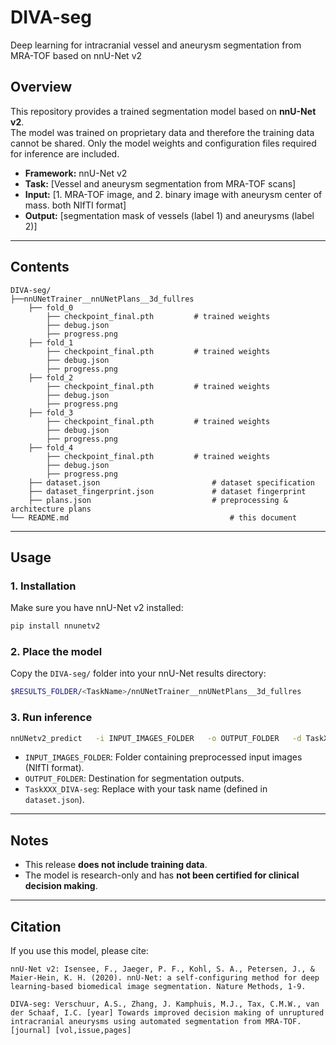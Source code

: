 # DIVA-seg
Deep learning for intracranial vessel and aneurysm segmentation from MRA-TOF based on nnU-Net v2

## Overview
This repository provides a trained segmentation model based on **nnU-Net v2**.  
The model was trained on proprietary data and therefore the training data cannot be shared. Only the model weights and configuration files required for inference are included.  

- **Framework:** nnU-Net v2  
- **Task:** [Vessel and aneurysm segmentation from MRA-TOF scans]  
- **Input:** [1. MRA-TOF image, and 2. binary image with aneurysm center of mass. both NIfTI format]  
- **Output:** [segmentation mask of vessels (label 1) and aneurysms (label 2)]  

---

## Contents
```
DIVA-seg/
├──nnUNetTrainer__nnUNetPlans__3d_fullres
	├── fold_0
		├── checkpoint_final.pth         # trained weights
		├── debug.json
		├── progress.png
	├── fold_1
		├── checkpoint_final.pth         # trained weights
		├── debug.json
		├── progress.png
	├── fold_2
		├── checkpoint_final.pth         # trained weights
		├── debug.json
		├── progress.png
	├── fold_3
		├── checkpoint_final.pth         # trained weights
		├── debug.json
		├── progress.png
	├── fold_4
		├── checkpoint_final.pth         # trained weights
		├── debug.json
		├── progress.png
	├── dataset.json                         # dataset specification
	├── dataset_fingerprint.json             # dataset fingerprint
	├── plans.json                           # preprocessing & architecture plans
└── README.md                                    # this document
```

---

## Usage

### 1. Installation
Make sure you have nnU-Net v2 installed:  
```bash
pip install nnunetv2
```

### 2. Place the model
Copy the `DIVA-seg/` folder into your nnU-Net results directory:  
```bash
$RESULTS_FOLDER/<TaskName>/nnUNetTrainer__nnUNetPlans__3d_fullres
```

### 3. Run inference
```bash
nnUNetv2_predict   -i INPUT_IMAGES_FOLDER   -o OUTPUT_FOLDER   -d TaskXXX_DIVA-seg   -c 3d_fullres   -tr nnUNetTrainer   --chk checkpoint_final
```

- `INPUT_IMAGES_FOLDER`: Folder containing preprocessed input images (NIfTI format).  
- `OUTPUT_FOLDER`: Destination for segmentation outputs.  
- `TaskXXX_DIVA-seg`: Replace with your task name (defined in `dataset.json`).  

---

## Notes
- This release **does not include training data**.  
- The model is research-only and has **not been certified for clinical decision making**.  

---

## Citation
If you use this model, please cite:  

```
nnU-Net v2: Isensee, F., Jaeger, P. F., Kohl, S. A., Petersen, J., & Maier-Hein, K. H. (2020). nnU-Net: a self-configuring method for deep learning-based biomedical image segmentation. Nature Methods, 1-9.

DIVA-seg: Verschuur, A.S., Zhang, J. Kamphuis, M.J., Tax, C.M.W., van der Schaaf, I.C. [year] Towards improved decision making of unruptured intracranial aneurysms using automated segmentation from MRA-TOF. [journal] [vol,issue,pages]

```

